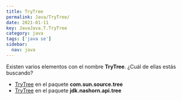 ```yaml
---
title: TryTree
permalink: Java/TryTree/
date: 2021-01-11
key: JavaJava.T.TryTree
category: java
tags: ['java se']
sidebar: 
  nav: java
---
```


Existen varios elementos con el nombre **TryTree**. ¿Cuál de ellas estás buscando?
<ul>
<li><a href="/Java/TryTree-com-sun-source-tree/">TryTree</a> en el paquete <strong>com.sun.source.tree</strong></li>
<li><a href="/Java/TryTree-jdk-nashorn-api-tree/">TryTree</a> en el paquete <strong>jdk.nashorn.api.tree</strong></li>
<ul>
